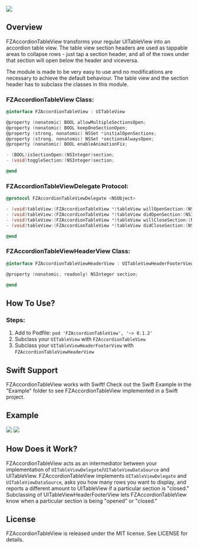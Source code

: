 ![](Images/Logo.png)
## Overview

FZAccordionTableView transforms your regular UITableView into an accordion table view. The table view section headers are used as tappable areas to collapse rows - just tap a section header, and all of the rows under that section will open below the header and viceversa.

The module is made to be very easy to use and no modifications are necessary to achieve the default behaviour. The table view and the section header has to subclass the classes in this module.

### FZAccordionTableView Class:

~~~objective-c
@interface FZAccordionTableView : UITableView

@property (nonatomic) BOOL allowMultipleSectionsOpen;
@property (nonatomic) BOOL keepOneSectionOpen;
@property (strong, nonatomic) NSSet *initialOpenSections;
@property (strong, nonatomic) NSSet *sectionsAlwaysOpen;
@property (nonatomic) BOOL enableAnimationFix;

- (BOOL)isSectionOpen:(NSInteger)section;
- (void)toggleSection:(NSInteger)section;

@end
~~~

### FZAccordionTableViewDelegate Protocol:
~~~objective-c
@protocol FZAccordionTableViewDelegate <NSObject>

- (void)tableView:(FZAccordionTableView *)tableView willOpenSection:(NSInteger)section withHeader:(UITableViewHeaderFooterView *)header;
- (void)tableView:(FZAccordionTableView *)tableView didOpenSection:(NSInteger)section withHeader:(UITableViewHeaderFooterView *)header;
- (void)tableView:(FZAccordionTableView *)tableView willCloseSection:(NSInteger)section withHeader:(UITableViewHeaderFooterView *)header;
- (void)tableView:(FZAccordionTableView *)tableView didCloseSection:(NSInteger)section withHeader:(UITableViewHeaderFooterView *)header;

@end
~~~

### FZAccordionTableViewHeaderView Class:
~~~objective-c
@interface FZAccordionTableViewHeaderView : UITableViewHeaderFooterView

@property (nonatomic, readonly) NSInteger section;

@end
~~~ 

## How To Use?
### Steps:

1. Add to Podfile: `pod 'FZAccordionTableView', '~> 0.1.2'`
2. Subclass your `UITableView` with `FZAccordionTableView`
3. Subclass your `UITableViewHeaderFooterView` with `FZAccordionTableViewHeaderView`

## Swift Support
FZAccordionTableView works with Swift! Check out the Swift Example in the "Example" folder to see FZAccordionTableView implemented in a Swift project.

## Example
![](Images/First_Example.gif) ![](Images/Second_Example.gif)

## How Does it Work?
FZAccordionTableView acts as an intermediator between your implementation of `UITableViewDelegate`/`UITableViewDataSource` and UITableView. FZAccordionTableView implements `UITableViewDelegate` and `UITableViewDataSource`, asks you how many rows you want to display, and reports a different amount to UITableView if a particular section is "closed." Subclassing of UITableViewHeaderFooterView lets FZAccordionTableView know when a particular section is being "opened" or "closed."

## License
FZAccordionTableView is released under the MIT license. See LICENSE for details.